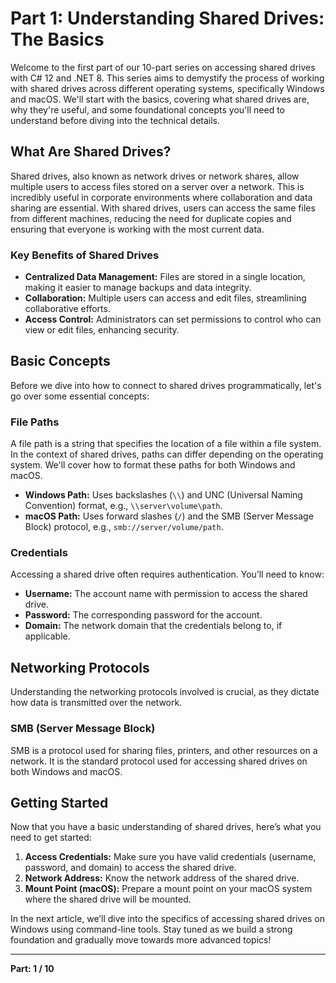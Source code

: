 # Part 1: Understanding Shared Drives: The Basics

Welcome to the first part of our 10-part series on accessing shared drives with C# 12 and .NET 8. This series aims to demystify the process of working with shared drives across different operating systems, specifically Windows and macOS. We'll start with the basics, covering what shared drives are, why they're useful, and some foundational concepts you'll need to understand before diving into the technical details.

## What Are Shared Drives?

Shared drives, also known as network drives or network shares, allow multiple users to access files stored on a server over a network. This is incredibly useful in corporate environments where collaboration and data sharing are essential. With shared drives, users can access the same files from different machines, reducing the need for duplicate copies and ensuring that everyone is working with the most current data.

### Key Benefits of Shared Drives

- **Centralized Data Management:** Files are stored in a single location, making it easier to manage backups and data integrity.
- **Collaboration:** Multiple users can access and edit files, streamlining collaborative efforts.
- **Access Control:** Administrators can set permissions to control who can view or edit files, enhancing security.

## Basic Concepts

Before we dive into how to connect to shared drives programmatically, let's go over some essential concepts:

### File Paths

A file path is a string that specifies the location of a file within a file system. In the context of shared drives, paths can differ depending on the operating system. We'll cover how to format these paths for both Windows and macOS.

- **Windows Path:** Uses backslashes (`\\`) and UNC (Universal Naming Convention) format, e.g., `\\server\volume\path`.
- **macOS Path:** Uses forward slashes (`/`) and the SMB (Server Message Block) protocol, e.g., `smb://server/volume/path`.

### Credentials

Accessing a shared drive often requires authentication. You’ll need to know:

- **Username:** The account name with permission to access the shared drive.
- **Password:** The corresponding password for the account.
- **Domain:** The network domain that the credentials belong to, if applicable.

## Networking Protocols

Understanding the networking protocols involved is crucial, as they dictate how data is transmitted over the network.

### SMB (Server Message Block)

SMB is a protocol used for sharing files, printers, and other resources on a network. It is the standard protocol used for accessing shared drives on both Windows and macOS.

## Getting Started

Now that you have a basic understanding of shared drives, here’s what you need to get started:

1. **Access Credentials:** Make sure you have valid credentials (username, password, and domain) to access the shared drive.
2. **Network Address:** Know the network address of the shared drive.
3. **Mount Point (macOS):** Prepare a mount point on your macOS system where the shared drive will be mounted.

In the next article, we’ll dive into the specifics of accessing shared drives on Windows using command-line tools. Stay tuned as we build a strong foundation and gradually move towards more advanced topics!

---

**Part: 1 / 10**